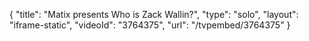 {
    "title": "Matix presents Who is Zack Wallin?",
    "type": "solo",
    "layout": "iframe-static",
    "videoId": "3764375",
    "url": "\/tvpembed\/3764375"
}